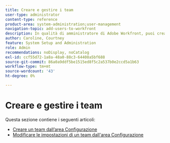 ```yaml
---
title: Creare e gestire i team
user-type: administrator
content-type: reference
product-area: system-administration;user-management
navigation-topic: add-users-to-workfront
description: In qualità di amministratore di Adobe Workfront, puoi creare un team dall’area Configurazione.
author: Caroline, Courtney
feature: System Setup and Administration
role: Admin
recommendations: noDisplay, noCatalog
exl-id: ccf55d72-1a8a-48a0-88c3-64408a5bf688
source-git-commit: 86a0a9ddf5be1515ed8f5c2a537b0e2ccd5a1b63
workflow-type: tm+mt
source-wordcount: '43'
ht-degree: 0%

---
```


# Creare e gestire i team

Questa sezione contiene i seguenti articoli:

* [Creare un team dall’area Configurazione](../../../administration-and-setup/add-users/create-and-manage-teams/create-a-team-from-setup.md)
* [Modificare le impostazioni di un team dall&#39;area Configurazione](../../../administration-and-setup/add-users/create-and-manage-teams/edit-team-settings-from-setup.md)
